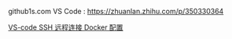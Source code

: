 

github1s.com  VS Code : https://zhuanlan.zhihu.com/p/350330364

[VS-code SSH 远程连接 Docker 配置](https://segmentfault.com/a/1190000039964495)






